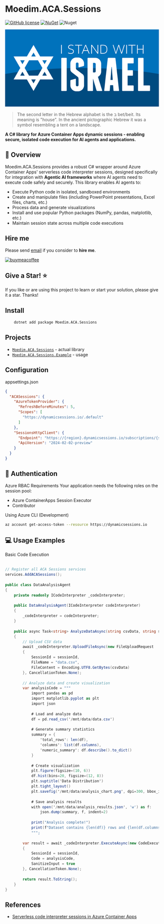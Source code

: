 # Moedim.ACA.Sessions

[![GitHub license](https://img.shields.io/badge/license-MIT-blue.svg?style=flat-square)](https://raw.githubusercontent.com/kdcllc/Moedim.ACA.Sessions/master/LICENSE)
[![NuGet](https://img.shields.io/nuget/v/Moedim.ACA.Sessions.svg)](https://www.nuget.org/packages?q=Moedim.ACA.Sessions)
![Nuget](https://img.shields.io/nuget/dt/Moedim.ACA.Sessions)

![Stand With Israel](./img/IStandWithIsrael.png)

> The second letter in the Hebrew alphabet is the ב bet/beit. Its meaning is "house". In the ancient pictographic Hebrew it was a symbol resembling a tent on a landscape.

**A C# library for Azure Container Apps dynamic sessions - enabling secure, isolated code execution for AI agents and applications.**

## 🚀 Overview

Moedim.ACA.Sessions provides a robust C# wrapper around Azure Container Apps' serverless code interpreter sessions, designed specifically for integration with **Agentic AI frameworks** where AI agents need to execute code safely and securely. This library enables AI agents to:

- Execute Python code in isolated, sandboxed environments
- Create and manipulate files (including PowerPoint presentations, Excel files, charts, etc.)
- Process data and generate visualizations
- Install and use popular Python packages (NumPy, pandas, matplotlib, etc.)
- Maintain session state across multiple code executions

## Hire me

Please send [email](mailto:kingdavidconsulting@gmail.com) if you consider to **hire me**.

[![buymeacoffee](https://www.buymeacoffee.com/assets/img/custom_images/orange_img.png)](https://www.buymeacoffee.com/vyve0og)

## Give a Star! :star:

If you like or are using this project to learn or start your solution, please give it a star. Thanks!

## Install

```bash
    dotnet add package Moedim.ACA.Sessions
```

## Projects

- [`Moedim.ACA.Sessions`](./src/Moedim.ACA.Sessions) - actual library
- [`Moedim.ACA.Sessions.Example`](./src/Moedim.ACA.Sessions.Example/) - usage

## Configuration

appsettings.json

```json
{
  "ACASessions": {
    "AzureTokenProvider": {
      "RefreshBeforeMinutes": 5,
      "Scopes": [
        "https://dynamicsessions.io/.default"
      ]
    },
    "SessionsHttpClient": {
      "Endpoint": "https://{region}.dynamicsessions.io/subscriptions/{subscriptionId}/resourceGroups/{resourceGroup}/sessionPools/{sessionPoolName}",
      "ApiVersion": "2024-02-02-preview"
    }
  }
}
```

## 🔐 Authentication

Azure RBAC Requirements
Your application needs the following roles on the session pool:

- Azure ContainerApps Session Executor
- Contributor

Using Azure CLI (Development)

```bash
az account get-access-token --resource https://dynamicsessions.io
```

## 💻 Usage Examples

Basic Code Execution

```csharp

// Register all ACA Sessions services
services.AddACASessions();

public class DataAnalysisAgent
{
    private readonly ICodeInterpreter _codeInterpreter;

    public DataAnalysisAgent(ICodeInterpreter codeInterpreter)
    {
        _codeInterpreter = codeInterpreter;
    }

    public async Task<string> AnalyzeDataAsync(string csvData, string sessionId)
    {
        // Upload CSV data
        await _codeInterpreter.UploadFileAsync(new FileUploadRequest
        {
            SessionId = sessionId,
            FileName = "data.csv",
            FileContent = Encoding.UTF8.GetBytes(csvData)
        }, CancellationToken.None);

        // Analyze data and create visualization
        var analysisCode = """
            import pandas as pd
            import matplotlib.pyplot as plt
            import json

            # Load and analyze data
            df = pd.read_csv('/mnt/data/data.csv')

            # Generate summary statistics
            summary = {
                'total_rows': len(df),
                'columns': list(df.columns),
                'numeric_summary': df.describe().to_dict()
            }

            # Create visualization
            plt.figure(figsize=(10, 6))
            df.hist(bins=20, figsize=(12, 8))
            plt.suptitle('Data Distribution')
            plt.tight_layout()
            plt.savefig('/mnt/data/analysis_chart.png', dpi=300, bbox_inches='tight')

            # Save analysis results
            with open('/mnt/data/analysis_results.json', 'w') as f:
                json.dump(summary, f, indent=2)

            print("Analysis complete!")
            print(f"Dataset contains {len(df)} rows and {len(df.columns)} columns")
            """;

        var result = await _codeInterpreter.ExecuteAsync(new CodeExecutionRequest
        {
            SessionId = sessionId,
            Code = analysisCode,
            SanitizeInput = true
        }, CancellationToken.None);

        return result.ToString();
    }
}
```

## References

- [Serverless code interpreter sessions in Azure Container Apps](https://learn.microsoft.com/en-us/azure/container-apps/sessions-code-interpreter)
